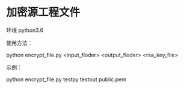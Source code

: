 # 加密源工程文件

环境 python3.6

使用方法：

python encrypt_file.py <input_floder> <output_floder> <rsa_key_file>

示例：

python encrypt_file.py testpy testout public.pem

